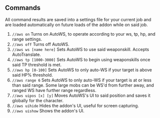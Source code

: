 ## Commands

All command results are saved into a settings file for your current job and are loaded automatically on future loads of the addon while on said job.
1. `//aws on` Turns on AutoWS, to operate according to your ws, tp, hp, and range settings.
2. `//aws off` Turns off AutoWS.
3. `//aws ws [name here]` Sets AutoWS to use said weaponskill. Accepts AutoTranslate.
4. `//aws tp [1000-3000]` Sets AutoWS to begin using weaponskills once said TP threshold is met.
5. `//aws hp [0-100]` Sets AutoWS to only auto-WS if your target is above said HP% threshold.
6. `//aws range 6` Sets AutoWS to only auto-WS if your target is at or less than said range. Some large mobs can be WS'd from further away, and ranged WS have further range regardless.
7. `//aws uipos [x] [y]` Moves AutoWS's UI to said position and saves it globally for the character.
8. `//aws uihide` Hides the addon's UI, useful for screen capturing.
9. `//aws uishow` Shows the addon's UI.
